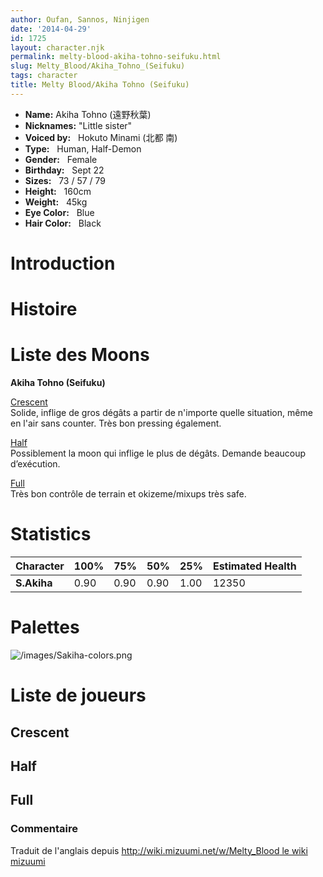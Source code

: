 ```yaml
---
author: Oufan, Sannos, Ninjigen
date: '2014-04-29'
id: 1725
layout: character.njk
permalink: melty-blood-akiha-tohno-seifuku.html
slug: Melty_Blood/Akiha_Tohno_(Seifuku)
tags: character
title: Melty Blood/Akiha Tohno (Seifuku)
---
```


- **Name:** Akiha Tohno (遠野秋葉)
- **Nicknames:** "Little
sister"  
- **Voiced by:**   Hokuto Minami (北都
南)
- **Type:**   Human, Half-Demon 
- **Gender:**   Female
 - **Birthday:**   Sept 22 
- **Sizes:**   73 / 57 /
79
- **Height:**   160cm
- **Weight:**   45kg
- **Eye Color:**   Blue
- **Hair Color:**   Black


# Introduction

# Histoire

# Liste des Moons

**Akiha Tohno (Seifuku)**

[Crescent](melty-blood-akiha-tohno-seifuku-crescent-moon.html)  
Solide, inflige de gros dégâts a partir de n'importe quelle situation,
même en l'air sans counter. Très bon pressing également.

[Half](melty-blood-akiha-tohno-seifuku-half-moon.html)  
Possiblement la moon qui inflige le plus de dégâts. Demande beaucoup
d’exécution.

[Full](melty-blood-akiha-tohno-seifuku-full-moon.html)  
Très bon contrôle de terrain et okizeme/mixups très safe.

# Statistics

| Character   | 100% | 75%  | 50%  | 25%  | Estimated Health |
|-------------|------|------|------|------|------------------|
| **S.Akiha** | 0.90 | 0.90 | 0.90 | 1.00 | 12350            |

# Palettes

![](/images/Sakiha-colors.png "/images/Sakiha-colors.png")

# Liste de joueurs

## Crescent

## Half

## Full

### Commentaire

Traduit de l'anglais depuis [http://wiki.mizuumi.net/w/Melty_Blood le
wiki
mizuumi](http://wiki.mizuumi.net/w/Melty_Blood_le_wiki_mizuumi)